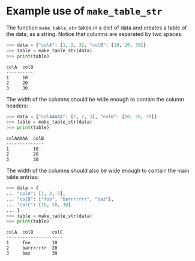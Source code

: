 # Example use of `make_table_str`

The function `make_table_str` takes in a dict of data and creates a table of the
data, as a string. Notice that columns are separated by two spaces.

```python
>>> data = {"colA": [1, 2, 3], "colB": [10, 20, 30]}
>>> table = make_table_str(data)
>>> print(table)
```
```out
colA  colB
----------
1     10  
2     20  
3     30  
```

The width of the columns should be wide enough to contain the column headers:

```python
>>> data = {"colAAAAA": [1, 2, 3], "colB": [10, 20, 30]}
>>> table = make_table_str(data)
>>> print(table)
```
```out
colAAAAA  colB
--------------
1         10  
2         20  
3         30  
```

The width of the columns should also be wide enough to contain the main table
entries:

```python
>>> data = {
... "colA": [1, 2, 3],
... "colB": ["foo", "barrrrrrr", "baz"],
... "colC": [10, 20, 30]
... }
>>> table = make_table_str(data)
>>> print(table)
```
```out
colA  colB       colC
---------------------
1     foo        10  
2     barrrrrrr  20  
3     baz        30  
```
